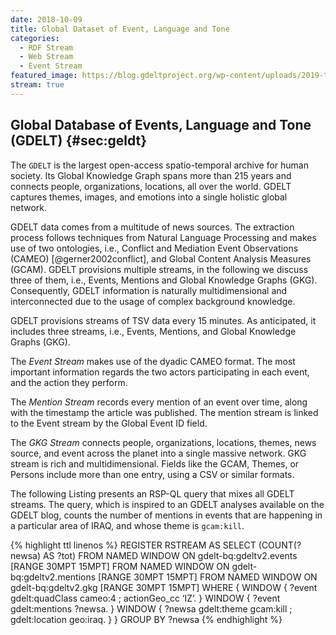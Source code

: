 ```yaml
---
date: 2018-10-09
title: Global Dataset of Event, Language and Tone
categories:
  - RDF Stream
  - Web Stream
  - Event Stream
featured_image: https://blog.gdeltproject.org/wp-content/uploads/2019-top-people-of-2019-20191206-header-1064x410.png
stream: true
---
```


Global Database of Events, Language and Tone (GDELT) {#sec:geldt}
----------------------------------------------------

The `GDELT` is the largest open-access spatio-temporal archive for human
society. Its Global Knowledge Graph spans more than 215 years and
connects people, organizations, locations, all over the world. GDELT
captures themes, images, and emotions into a single holistic global
network.

GDELT data comes from a multitude of news sources. The extraction
process follows techniques from Natural Language Processing and makes
use of two ontologies, i.e., Conflict and Mediation Event Observations
(CAMEO) [@gerner2002conflict], and Global Content Analysis Measures
(GCAM). GDELT provisions multiple streams, in the following we discuss
three of them, i.e., Events, Mentions and Global Knowledge Graphs (GKG).
Consequently, GDELT information is naturally multidimensional and
interconnected due to the usage of complex background knowledge.

GDELT provisions streams of TSV data every 15 minutes. As anticipated,
it includes three streams, i.e., Events, Mentions, and Global 
Knowledge Graphs (GKG). 

The *Event Stream* makes use of the dyadic CAMEO format. The
most important information regards the two actors participating in each
event, and the action they perform. 

The *Mention Stream* records every
mention of an event over time, along with the timestamp the article was
published. The mention stream is linked to the Event stream by the
Global Event ID field.


The *GKG Stream* connects people, organizations,
locations, themes, news source, and event across the planet into a
single massive network. GKG stream is rich and multidimensional. Fields
like the GCAM, Themes, or Persons include more than one entry, using a
CSV or similar formats.


The following Listing presents an RSP-QL query that mixes all GDELT
streams. The query, which is inspired to an GDELT analyses available on
the GDELT blog, counts the number of mentions in events that are
happening in a particular area of IRAQ, and whose theme is `gcam:kill`.

{% highlight ttl linenos %}
REGISTER RSTREAM <complexstrm> AS
SELECT (COUNT(?newsa) AS ?tot)
FROM NAMED WINDOW <e>  ON gdelt-bq:gdeltv2.events    [RANGE 30MPT 15MPT]
FROM NAMED WINDOW <m>  ON gdelt-bq:gdeltv2.mentions  [RANGE 30MPT 15MPT]
FROM NAMED WINDOW <g>  ON gdelt-bq:gdeltv2.gkg       [RANGE 30MPT 15MPT]
WHERE {
 WINDOW <e> { ?event gdelt:quadClass cameo:4 ; actionGeo_cc ‘IZ’. }
 WINDOW <m> { ?event gdelt:mentions ?newsa. }
 WINDOW <g> { ?newsa gdelt:theme gcam:kill ; gdelt:location geo:iraq. } }
GROUP BY ?newsa
{% endhighlight %}

[^1]: <http://bit.ly/GDELT-event-mentions>

[^2]: <http://bit.ly/GDELT-GKG>

[^3]: <https://cloud.google.com/bigquery/>

[^4]: <http://bit.ly/2CYqnAI>[\[ftn:ontologies\]]{#ftn:ontologies
    label="ftn:ontologies"}

[^5]: <http://bit.ly/2FOwgB3>
